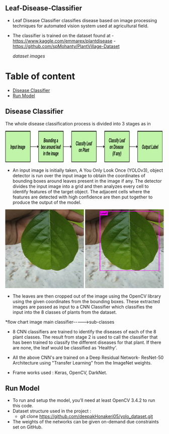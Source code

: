 ## Leaf-Disease-Classifier

* Leaf Disease Classifier classifies disease based on image processing techniques for automated vision system used at agricultural field. 
* The classifier is trained on the dataset found at
      - https://www.kaggle.com/emmarex/plantdisease
      - https://github.com/spMohanty/PlantVillage-Dataset
      
  *dataset images*

# Table of content
- [Disease Classifier](#classifierInfo)
- [Run Model](#runmodel)

## Disease Classifier

The whole disease classification process is divided into 3 stages as in 

<img src="./images/block_diagram.png" width="500" height="100">

- An input image is initially taken, A You Only Look Once (YOLOv3), object detector is run over the input image to obtain the coordinates of bounding boxes around leaves present in the image if any. The detector divides the input image into a grid and then analyzes every cell to identify features of the target object. The adjacent cells where the features are detected with high confidence are then put together to produce the output of the model.

<img src="./images/leaf_before_yolo.jpeg" width="250" height="250"> <img src="./images/leaf_after_yolo.jpeg" width="250" height="250">


- The leaves are then cropped out of the image using the OpenCV library using the given coordinates from the bounding boxes. These extracted images are passed as input to a CNN Classifier which classifies the input into the 8 classes of plants from the dataset. 

*flow chart image main classifier----->sub-classes
    
- 8 CNN classifiers are trained to identify the diseases of each of the 8 plant classes.  The result from stage 2 is used to call the classifier that has been trained to classify the different diseases for that plant. If there are none, the leaf would be classified as 'Healthy'.

- All the above CNN's are trained on a Deep Residual Network- ResNet-50 Architecture using "Transfer Learning" from the ImageNet weights.

- Frame works used : Keras, OpenCV, DarkNet.

## Run Model

- To run and setup the model, you’ll need at least OpenCV 3.4.2 to run this code.
- Dataset structure used in the project :
     * git clone https://github.com/deepakHonakeri05/yolo_dataset.git
- The weights of the networks can be given on-demand due constraints set on GitHub. 
